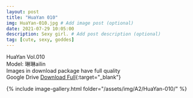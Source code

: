 ```yaml
---
layout: post
title: "HuaYan 010"
img: HuaYan-010.jpg # Add image post (optional)
date: 2021-07-29 10:05:00
description: Sexy girl. # Add post description (optional)
tag: [cute, sexy, goddes]
---
```

HuaYan Vol.010  
Model: 琳琳ailin    
Images in download package have full quality                    
Google Drive [Download Full](http://gestyy.com/eoAh0w){:target="_blank"}

{% include image-gallery.html folder="/assets/img/A2/HuaYan-010/" %}
